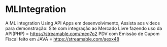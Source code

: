 # MLIntegration
A ML integration Using API
Apps em desenvolvimento, Assista aos videos para demonstração:
Site com integração ao Mercado Livre fazendo uso da API(PHP) = https://streamable.com/meq7o2
PDV com Emissão de Cupom Fiscal feito em JAVA = https://streamable.com/aexx48
